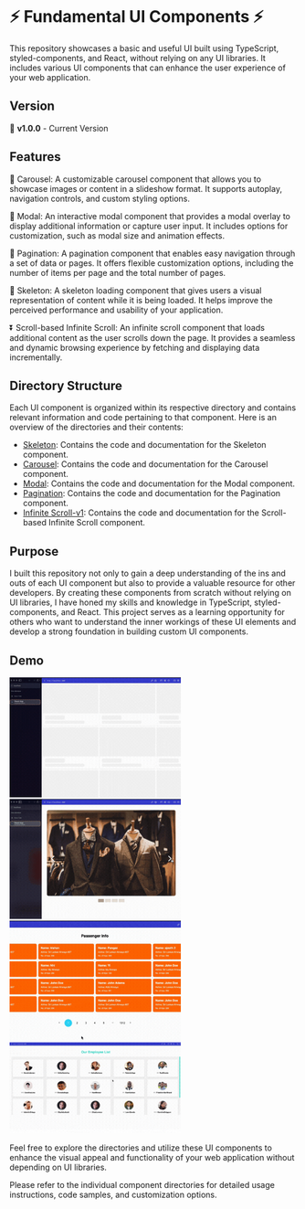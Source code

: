 # :zap: Fundamental UI Components :zap:

This repository showcases a basic and useful UI built using TypeScript, styled-components, and React, without relying on any UI libraries. It includes various UI components that can enhance the user experience of your web application.

## Version

🔖 <strong>v1.0.0</strong> - Current Version

## Features

:carousel_horse: Carousel: A customizable carousel component that allows you to showcase images or content in a slideshow format. It supports autoplay, navigation controls, and custom styling options.

:milky_way: Modal: An interactive modal component that provides a modal overlay to display additional information or capture user input. It includes options for customization, such as modal size and animation effects.

:page_with_curl: Pagination: A pagination component that enables easy navigation through a set of data or pages. It offers flexible customization options, including the number of items per page and the total number of pages.

:foggy: Skeleton: A skeleton loading component that gives users a visual representation of content while it is being loaded. It helps improve the perceived performance and usability of your application.

:arrow_double_down: Scroll-based Infinite Scroll: An infinite scroll component that loads additional content as the user scrolls down the page. It provides a seamless and dynamic browsing experience by fetching and displaying data incrementally.

## Directory Structure

Each UI component is organized within its respective directory and contains relevant information and code pertaining to that component. Here is an overview of the directories and their contents:

- [Skeleton](/skeleton-ui/): Contains the code and documentation for the Skeleton component.
- [Carousel](/carousel/): Contains the code and documentation for the Carousel component.
- [Modal](/modal/): Contains the code and documentation for the Modal component.
- [Pagination](/pagination/): Contains the code and documentation for the Pagination component.
- [Infinite Scroll-v1](/infinite-scroll-v1/): Contains the code and documentation for the Scroll-based Infinite Scroll component.

## Purpose

I built this repository not only to gain a deep understanding of the ins and outs of each UI component but also to provide a valuable resource for other developers. By creating these components from scratch without relying on UI libraries, I have honed my skills and knowledge in TypeScript, styled-components, and React. This project serves as a learning opportunity for others who want to understand the inner workings of these UI elements and develop a strong foundation in building custom UI components.

## Demo

<img src="./images/skeleton.gif" width="300px"/>
<img src="./images/carousel.gif" width="300px" />
<img src="./images/pagination.gif" width="300px" />
<img src="./images/infinite-scroll-v1.gif" width="300px" />

Feel free to explore the directories and utilize these UI components to enhance the visual appeal and functionality of your web application without depending on UI libraries.

Please refer to the individual component directories for detailed usage instructions, code samples, and customization options.
